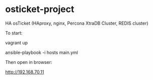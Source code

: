# osticket-project
HA osTicket (HAproxy, nginx, Percona XtraDB Cluster, REDIS cluster)

To start:

vagrant up

ansible-playbook -i hosts main.yml

Then open in browser:

http://192.168.70.11
